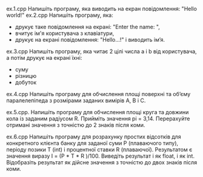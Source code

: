 ex.1.cpp Напишіть програму, яка виводить на екран повідомлення: "Hello world!"
ex.2.cpp Напишіть програму, яка:
- друкує таке повідомлення на екрані: "Enter the name: ",
- вчитує ім'я користувача з клавіатури,
- друкує на екрані повідомлення: "Hello...!" і виводить ім’я.

ex.3.cpp Напишіть програму, яка читає 2 цілі числа a і b від користувача, а потім
друкує на екрані їхні:
- суму
- різницю
- добуток

ex.4.cpp Напишіть програму для обчислення площі поверхні та об’єму
паралелепіпеда з розмірами заданих вимірів A, B і C.

ex.5.cpp. Напишіть програму для обчислення площі круга та довжини кола із
заданим радіусом R. Прийміть значення pi = 3,14. Перерахуйте
отримані значення з точністю до 2 знаків після коми.

ex.6.cpp Напишіть програму для розрахунку простих відсотків для конкретного
клієнта банку для заданої суми P (плаваючого типу), періоду позики T
(int) і процентної ставки R (плаваючої). Результатом є значення виразу I
= (P * T * R )/100. Виведіть результат і як float, і як int. Відобразіть
результат як дійсне значення з точністю до двох знаків після коми.
